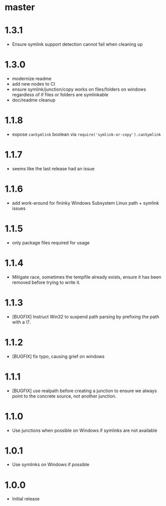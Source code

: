 # master

# 1.3.1

* Ensure symlink support detection cannot fail when cleaning up

# 1.3.0

* modernize readme
* add new nodes to CI
* ensure symlink/junction/copy works on files/folders on windows regardless of if files or folders are symlinkable
* doc/readme cleanup

# 1.1.8

* expose `canSymlink` boolean via `require('symlink-or-copy').canSymlink`

# 1.1.7

* seems like the last release had an issue

# 1.1.6

* add work-around for fininky Windows Subsystem Linux path + symlink issues

# 1.1.5

* only package files required for usage

# 1.1.4

* Mitigate race, sometimes the tempfile already exists, ensure it has been
  removed before trying to write it.

# 1.1.3

* [BUGFIX] Instruct Win32 to suspend path parsing by prefixing the path with a \\?\.

# 1.1.2

* [BUGFIX] fix typo, causing grief on windows

# 1.1.1

* [BUGFIX] use realpath before creating a junction to ensure we always point to
  the concrete source, not another junction.

# 1.1.0

* Use junctions when possible on Windows if symlinks are not available

# 1.0.1

* Use symlinks on Windows if possible

# 1.0.0

* Initial release
